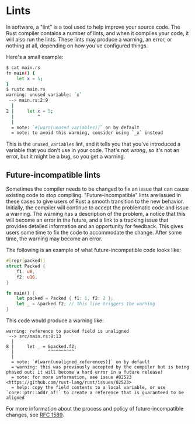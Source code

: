 # Lints

In software, a "lint" is a tool used to help improve your source code. The
Rust compiler contains a number of lints, and when it compiles your code, it will
also run the lints. These lints may produce a warning, an error, or nothing at all,
depending on how you've configured things.

Here's a small example:

```bash
$ cat main.rs
fn main() {
    let x = 5;
}
$ rustc main.rs
warning: unused variable: `x`
 --> main.rs:2:9
  |
2 |     let x = 5;
  |         ^
  |
  = note: `#[warn(unused_variables)]` on by default
  = note: to avoid this warning, consider using `_x` instead
```

This is the `unused_variables` lint, and it tells you that you've introduced
a variable that you don't use in your code. That's not *wrong*, so it's not
an error, but it might be a bug, so you get a warning.

## Future-incompatible lints

Sometimes the compiler needs to be changed to fix an issue that can cause
existing code to stop compiling. "Future-incompatible" lints are issued in
these cases to give users of Rust a smooth transition to the new behavior.
Initially, the compiler will continue to accept the problematic code and issue
a warning. The warning has a description of the problem, a notice that this
will become an error in the future, and a link to a tracking issue that
provides detailed information and an opportunity for feedback. This gives
users some time to fix the code to accommodate the change. After some time,
the warning may become an error.

The following is an example of what future-incompatible code looks like:

```rust
#[repr(packed)]
struct Packed {
    f1: u8,
    f2: u16,
}

fn main() {
    let packed = Packed { f1: 1, f2: 2 };
    let _ = &packed.f2; // This line triggers the warning
}
```

This code would produce a warning like:

```text
warning: reference to packed field is unaligned
 --> src/main.rs:8:13
  |
8 |     let _ = &packed.f2;
  |             ^^^^^^^^^^
  |
  = note: `#[warn(unaligned_references)]` on by default
  = warning: this was previously accepted by the compiler but is being phased out; it will become a hard error in a future release!
  = note: for more information, see issue #82523 <https://github.com/rust-lang/rust/issues/82523>
  = help: copy the field contents to a local variable, or use `core::ptr::addr_of!` to create a reference that is guaranteed to be aligned
```

For more information about the process and policy of future-incompatible
changes, see [RFC 1589].

[RFC 1589]: https://github.com/rust-lang/rfcs/blob/master/text/1589-rustc-bug-fix-procedure.md
